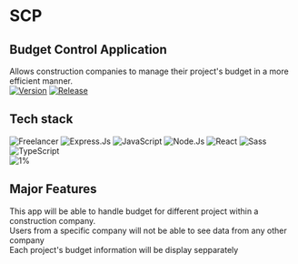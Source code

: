 # SCP

## Budget Control Application

Allows construction companies to manage their project's budget in a more efficient manner.\
[![Version](https://img.shields.io/badge/version-dev-green.svg)](https://shields.io/)
[![Release](https://img.shields.io/badge/release-1.0.0-blue.svg)](https://shields.io/)

## Tech stack

![Freelancer](https://img.shields.io/badge/Freelancer-29B2FE?style=for-the-badge&logo=Freelancer&logoColor=white)
![Express.Js](https://img.shields.io/badge/Express.js-000000?style=for-the-badge&logo=express&logoColor=white)
![JavaScript](https://img.shields.io/badge/JavaScript-323330?style=for-the-badge&logo=javascript&logoColor=F7DF1E)
![Node.Js](https://img.shields.io/badge/Node.js-339933?style=for-the-badge&logo=nodedotjs&logoColor=white)
![React](https://img.shields.io/badge/React-20232A?style=for-the-badge&logo=react&logoColor=61DAFB)
![Sass](https://img.shields.io/badge/Sass-CC6699?style=for-the-badge&logo=sass&logoColor=white)
![TypeScript](https://img.shields.io/badge/TypeScript-007ACC?style=for-the-badge&logo=typescript&logoColor=white)
\
![1%](https://progress-bar.dev/1)

## Major Features

This app will be able to handle budget for different project within a construction company.\
Users from a specific company will not be able to see data from any other company\
Each project's budget information will be display sepparately

<!-- ## Documentation

Links to the documentation information:

- [**Coding Standards**](./documentation/coding_standards.md)
- [**Color Palette**](./documentation/color_palette.md)
- [**API Endpoint description**](./documentation/api_design.md)

Database design:

![Database E/R Model](./documentation/images/BCA-ER-Diagram.png "E/R Database Model") -->

